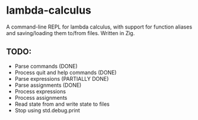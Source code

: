 # lambda-calculus
A command-line REPL for lambda calculus, with support for function aliases and saving/loading them to/from files. Written in Zig.

## TODO:
- Parse commands (DONE)
- Process quit and help commands (DONE)
- Parse expressions (PARTIALLY DONE)
- Parse assignments (DONE)
- Process expressions
- Process assignments
- Read state from and write state to files
- Stop using std.debug.print
